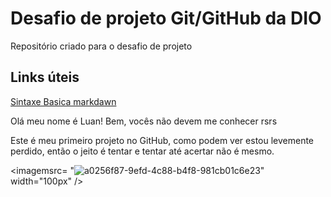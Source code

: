 # Desafio de projeto Git/GitHub da DIO
Repositório criado para o desafio de projeto


## Links úteis
[Sintaxe Basica markdawn](https://www.markdownguide.org/basic-syntax/)



Olá meu nome é Luan!
Bem, vocês não devem me conhecer rsrs

Este é meu primeiro projeto no GitHub,
como podem ver estou levemente perdido,
então o jeito é tentar e tentar até acertar não é mesmo.

<imagemsrc= "![a0256f87-9efd-4c88-b4f8-981cb01c6e23](https://user-images.githubusercontent.com/97854470/154825509-2ccba7e7-d456-4f0a-bd50-249a636ae2b3.jpg)" width="100px" />



